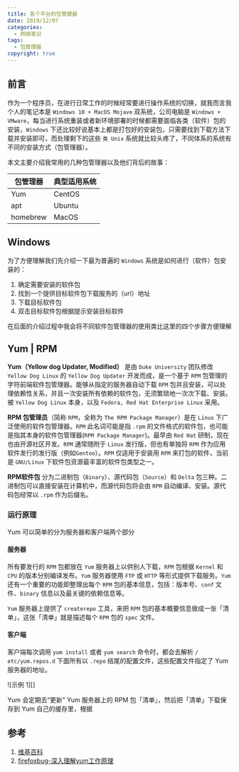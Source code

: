 ```yaml
---
title: 各个平台的包管理器
date: 2019/12/07
categories:
  - 网络笔记
tags:
  - 包管理器
copyright: true
---
```


## 前言

作为一个程序员，在进行日常工作的时候经常要进行操作系统的切换，就我而言我个人的笔记本是 `Windows 10 + MacOS Mojave` 双系统，公司电脑是 `Windows + VMware`，每当进行系统重装或者新环境部署的时候都需要面临各类（软件）包的安装，`Windows` 下还比较好说基本上都是打包好的安装包，只需要找到下载方法下载并安装即可，而处理剩下的这些 `类 Unix` 系统就比较头疼了，不同体系的系统有不同的安装方式（包管理器）。

本文主要介绍我常用的几种包管理器以及他们背后的故事：

| 包管理器  |  典型适用系统    |
| ---- | ---- |
|   Yum   |  CentOS     |
|   apt   |  Ubuntu    |
|   homebrew  |  MacOS    |

## Windows

为了方便理解我们先介绍一下最为普遍的 `Windows` 系统是如何进行（软件）包安装的：
1. 确定需要安装的软件包
2. 找到一个提供目标软件包下载服务的（url）地址
3. 下载目标软件包
4. 双击目标软件包根据提示安装目标软件

在后面的介绍过程中我会将不同软件包管理器的使用类比这里的四个步骤方便理解

## Yum | RPM 

**Yum（Yellow dog Updater, Modified）** 是由 `Duke University` 团队修改 `Yellow Dog Linux` 的 `Yellow Dog Updater` 开发而成，是一个基于 `RPM` 包管理的字符前端软件包管理器。能够从指定的服务器自动下载 `RPM` 包并且安装，可以处理依赖性关系，并且一次安装所有依赖的软件包，无须繁琐地一次次下载、安装。被 `Yellow Dog Linux` 本身，以及 `Fedora, Red Hat Enterprise Linux` 采用。

**RPM 包管理员**（简称 `RPM`，全称为 `The RPM Package Manager`）是在 `Linux` 下广泛使用的软件包管理器。`RPM` 此名词可能是指 `.rpm` 的文件格式的软件包，也可能是指其本身的软件包管理器(`RPM Package Manager`)。最早由 `Red Hat` 研制，现在也由开源社区开发。`RPM` 通常随附于 `Linux` 发行版，但也有单独将 `RPM` 作为应用软件发行的发行版（例如`Gentoo`）。`RPM` 仅适用于安装用 `RPM` 来打包的软件，当前是 `GNU/Linux` 下软件包资源最丰富的软件包类型之一。

**RPM软件包** 分为二进制包（`Binary`）、源代码包（`Source`）和 `Delta` 包三种。二进制包可以直接安装在计算机中，而源代码包将会由 `RPM` 自动编译、安装。源代码包经常以 `.rpm` 作为后缀名。

### 运行原理

Yum 可以简单的分为服务器和客户端两个部分

#### 服务器

所有要发行的 `RPM` 包都放在 `Yum` 服务器上以供别人下载，`RPM` 包根据 `Kernel` 和 `CPU` 的版本分别编译发布。`Yum` 服务器使用 `FTP` 或 `HTTP` 等形式提供下载服务。`Yum` 还有一个重要的功能即整理出每个 `RPM` 包的基本信息，包括：版本号、`conf` 文件、`binary` 信息以及最关键的依赖信息等。

`Yum` 服务器上提供了 `createrepo` 工具，来把 `RPM` 包的基本概要信息做成一张「清单」，这张「清单」就是描述每个 `RPM` 包的 `spec` 文件。

#### 客户端

客户端每次调用 `yum install` 或者 `yum search` 命令时，都会去解析 `/
etc/yum.repos.d` 下面所有以 `.repo` 结尾的配置文件，这些配置文件指定了 Yum 服务器的地址。

![示例 1][]

Yum 会定期去“更新” Yum 服务器上的 RPM 包「清单」，然后把「清单」下载保存到 Yum 自己的缓存里，根据

## 参考

1. [维基百科][1]
2. [firefoxbug-深入理解yum工作原理][2]

[1]: https://zh.wikipedia.org/
[2]: http://www.firefoxbug.com/index.php/archives/2777/